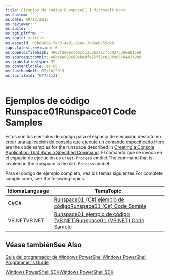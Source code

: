 ```yaml
---
title: Ejemplos de código Runspace01 | Microsoft Docs
ms.custom: ''
ms.date: 09/13/2016
ms.reviewer: ''
ms.suite: ''
ms.tgt_pltfrm: ''
ms.topic: article
ms.assetid: 05b088de-fac3-4a01-9eea-3d96ab755c4b
caps.latest.revision: 6
ms.openlocfilehash: 4802f2806cc90cc1a50b372cfc6027c366e015e0
ms.sourcegitcommit: 46bebe692689ebedfe65ff2c828fe666b443198d
ms.translationtype: MT
ms.contentlocale: es-ES
ms.lasthandoff: 07/10/2019
ms.locfileid: "67735121"
---
```

# <a name="runspace01-code-samples"></a><span data-ttu-id="0447e-102">Ejemplos de código Runspace01</span><span class="sxs-lookup"><span data-stu-id="0447e-102">Runspace01 Code Samples</span></span>

<span data-ttu-id="0447e-103">Estos son los ejemplos de código para el espacio de ejecución descrito en [crear una aplicación de consola que ejecuta un comando especificado](/dotnet/csharp/programming-guide/inside-a-program/hello-world-your-first-program).</span><span class="sxs-lookup"><span data-stu-id="0447e-103">Here are the code samples for the runspace described in [Creating a Console Application That Runs a Specified Command](/dotnet/csharp/programming-guide/inside-a-program/hello-world-your-first-program).</span></span> <span data-ttu-id="0447e-104">El comando que se invoca en el espacio de ejecución es el `Get-Process` cmdlet.</span><span class="sxs-lookup"><span data-stu-id="0447e-104">The command that is invoked in the runspace is the `Get-Process` cmdlet.</span></span>

<span data-ttu-id="0447e-105">Para el código de ejemplo completo, vea los temas siguientes.</span><span class="sxs-lookup"><span data-stu-id="0447e-105">For complete sample code, see the following topics.</span></span>

|<span data-ttu-id="0447e-106">Idioma</span><span class="sxs-lookup"><span data-stu-id="0447e-106">Language</span></span>|<span data-ttu-id="0447e-107">Tema</span><span class="sxs-lookup"><span data-stu-id="0447e-107">Topic</span></span>|
|--------------|-----------|
|<span data-ttu-id="0447e-108">C#</span><span class="sxs-lookup"><span data-stu-id="0447e-108">C#</span></span>|[<span data-ttu-id="0447e-109">Runspace01 (C#) ejemplo de código</span><span class="sxs-lookup"><span data-stu-id="0447e-109">Runspace01 (C#) Code Sample</span></span>](./runspace01-csharp-code-sample.md)|
|<span data-ttu-id="0447e-110">VB.NET</span><span class="sxs-lookup"><span data-stu-id="0447e-110">VB.NET</span></span>|[<span data-ttu-id="0447e-111">Runspace01 ejemplo de código (VB.NET)</span><span class="sxs-lookup"><span data-stu-id="0447e-111">Runspace01 (VB.NET) Code Sample</span></span>](./runspace01-vb-net-code-sample.md)|

## <a name="see-also"></a><span data-ttu-id="0447e-112">Véase también</span><span class="sxs-lookup"><span data-stu-id="0447e-112">See Also</span></span>

[<span data-ttu-id="0447e-113">Guía del programador de Windows PowerShell</span><span class="sxs-lookup"><span data-stu-id="0447e-113">Windows PowerShell Programmer's Guide</span></span>](./windows-powershell-programmer-s-guide.md)

[<span data-ttu-id="0447e-114">Windows PowerShell SDK</span><span class="sxs-lookup"><span data-stu-id="0447e-114">Windows PowerShell SDK</span></span>](../windows-powershell-reference.md)